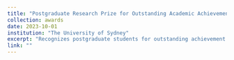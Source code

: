 ```yaml
---
title: "Postgraduate Research Prize for Outstanding Academic Achievement"
collection: awards
date: 2023-10-01
institution: "The University of Sydney"
excerpt: "Recognizes postgraduate students for outstanding achievement in research publication."
link: ""
---
```

